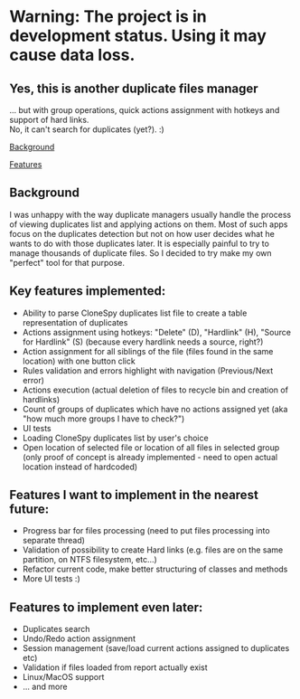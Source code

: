# Warning: The project is in development status. Using it may cause data loss.

## Yes, this is another duplicate files manager

... but with group operations, quick actions assignment with hotkeys and support of hard links.  
No, it can't search for duplicates (yet?). :)

[Background](#background)

[Features](#key-features-implemented:)

## Background
I was unhappy with the way duplicate managers usually handle the process of viewing duplicates list and applying actions on them.
Most of such apps focus on the duplicates detection but not on how user decides what he wants to do with those duplicates later. It is especially painful to try to manage thousands of duplicate files.
So I decided to try make my own "perfect" tool for that purpose.

## Key features implemented:
* Ability to parse CloneSpy duplicates list file to create a table representation of duplicates
* Actions assignment using hotkeys: "Delete" (D), "Hardlink" (H), "Source for Hardlink" (S) (because every hardlink needs a source, right?)
* Action assignment for all siblings of the file (files found in the same location) with one button click
* Rules validation and errors highlight with navigation (Previous/Next error)
* Actions execution (actual deletion of files to recycle bin and creation of hardlinks)
* Count of groups of duplicates which have no actions assigned yet (aka "how much more groups I have to check?")
* UI tests
* Loading CloneSpy duplicates list by user's choice
* Open location of selected file or location of all files in selected group (only proof of concept is already implemented - need to open actual location instead of hardcoded)

## Features I want to implement in the nearest future:
* Progress bar for files processing (need to put files processing into separate thread)
* Validation of possibility to create Hard links (e.g. files are on the same partition, on NTFS filesystem, etc...)
* Refactor current code, make better structuring of classes and methods
* More UI tests :)

## Features to implement even later:
* Duplicates search
* Undo/Redo action assignment
* Session management (save/load current actions assigned to duplicates etc)
* Validation if files loaded from report actually exist
* Linux/MacOS support
* ... and more

<!--
## All info below is just a draft, don't try to find anything useful there.

## Getting Started

todo

### Prerequisites

todo

```
Give examples
```

### Installing

todo

## Running the tests

todo

### Break down into end to end tests

todo
```
Give an example
```

### And coding style tests

todo
```
Give an example
```

## Deployment

todo

## Built With
todo
* [Dropwizard](http://www.dropwizard.io/1.0.2/docs/) - The web framework used
* [Maven](https://maven.apache.org/) - Dependency Management
* [ROME](https://rometools.github.io/rome/) - Used to generate RSS Feeds

## Contributing

Please read [CONTRIBUTING.md](https://gist.github.com/PurpleBooth/b24679402957c63ec426) for details on our code of conduct, and the process for submitting pull requests to us.

## Versioning

We use [SemVer](http://semver.org/) for versioning. For the versions available, see the [tags on this repository](https://github.com/your/project/tags).

## Authors

* **Billie Thompson** - *Initial work* - [PurpleBooth](https://github.com/PurpleBooth)

See also the list of [contributors](https://github.com/your/project/contributors) who participated in this project.

## License

This project is licensed under the MIT License - see the [LICENSE.md](LICENSE.md) file for details

## Acknowledgements

* Hat tip to anyone whose code was used
* Inspiration
* etc
-->